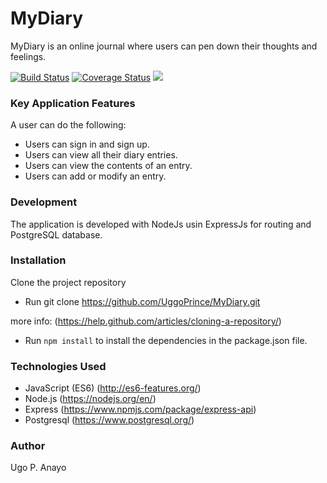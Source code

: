 # MyDiary
MyDiary is an online journal where users can pen down their thoughts and feelings.

[![Build Status](https://travis-ci.org/UggoPrince/MyDiary.svg?branch=ft-auth-signin-endpoint-#159289767)](https://travis-ci.org/UggoPrince/MyDiary) <a href='https://coveralls.io/github/UggoPrince/MyDiarybranch=ft-auth-signin-endpoint-#159289767'><img src='https://coveralls.io/repos/github/UggoPrince/MyDiary/badge.svg?branch=ft-auth-signin-endpoint-#159289767' alt='Coverage Status' /></a> <a href="https://codeclimate.com/github/UggoPrince/MyDiary/test_coverage"><img src="https://api.codeclimate.com/v1/badges/cd2bf5a44988d893158c/test_coverage" /></a>

### Key Application Features
A user can do the following:

- Users can sign in and sign up.
- Users can view all their diary entries.
- Users can view the contents of an entry.
- Users can add or modify an entry.

### Development

The application is developed with NodeJs usin ExpressJs for routing and PostgreSQL database.

### Installation
Clone the project repository

- Run git clone https://github.com/UggoPrince/MyDiary.git

more info: (https://help.github.com/articles/cloning-a-repository/)

- Run ```npm install``` to install the dependencies in the package.json file.

### Technologies Used

- JavaScript (ES6) (http://es6-features.org/)
- Node.js (https://nodejs.org/en/)
- Express (https://www.npmjs.com/package/express-api)
- Postgresql (https://www.postgresql.org/)

### Author
Ugo P. Anayo